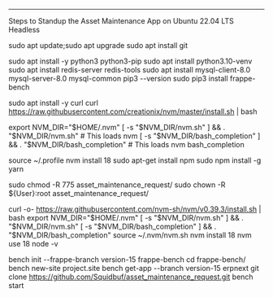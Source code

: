 ----------------------------------------------------------------------------------------
Steps to Standup the Asset Maintenance App on Ubuntu 22.04 LTS Headless

sudo apt update;sudo apt upgrade
sudo apt install git

sudo apt install -y python3 python3-pip
sudo apt install python3.10-venv
sudo apt install redis-server redis-tools
sudo apt install mysql-client-8.0 mysql-server-8.0 mysql-common
pip3 --version
sudo pip3 install frappe-bench

sudo apt install -y curl
curl https://raw.githubusercontent.com/creationix/nvm/master/install.sh | bash

export NVM_DIR="$HOME/.nvm"
[ -s "$NVM_DIR/nvm.sh" ] && \. "$NVM_DIR/nvm.sh"  # This loads nvm
[ -s "$NVM_DIR/bash_completion" ] && \. "$NVM_DIR/bash_completion"  # This loads nvm bash_completion

source ~/.profile
nvm install 18
sudo apt-get install npm
sudo npm install -g yarn

sudo chmod -R 775 asset_maintenance_request/
sudo chown -R ${User}:root asset_maintenance_request/

curl -o- https://raw.githubusercontent.com/nvm-sh/nvm/v0.39.3/install.sh | bash
export NVM_DIR="$HOME/.nvm"
[ -s "$NVM_DIR/nvm.sh" ] && \. "$NVM_DIR/nvm.sh"
[ -s "$NVM_DIR/bash_completion" ] && \. "$NVM_DIR/bash_completion"
source ~/.nvm/nvm.sh
nvm install 18
nvm use 18
node -v

bench init --frappe-branch version-15 frappe-bench
cd frappe-bench/
bench new-site project.site
bench get-app --branch version-15 erpnext
git clone https://github.com/Squidbuf/asset_maintenance_request.git
bench start
